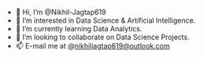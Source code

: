 - 👋 Hi, I’m @Nikhil-Jagtap619
- 👀 I’m interested in Data Science & Artificial Intelligence.
- 🌱 I’m currently learning Data Analytics.
- 💞️ I’m looking to collaborate on Data Science Projects.
- 📫 E-mail me at @nikhiljagtap619@outlook.com

<!---
Nikhil-Jagtap619/Nikhil-Jagtap619 is a ✨ special ✨ repository because its `README.md` (this file) appears on your GitHub profile.
You can click the Preview link to take a look at your changes.
--->
